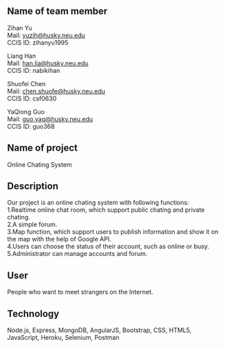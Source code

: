 ## Name of team member
Zihan Yu  
Mail: yuzih@husky.neu.edu  
CCIS ID: zihanyu1995  

Liang Han  
Mail: han.lia@husky.neu.edu  
CCIS ID: nabikihan  

Shuofei Chen  
Mail: chen.shuofe@husky.neu.edu  
CCIS ID: csf0630  

YaQiong Guo  
Mail: guo.yaq@husky.neu.edu  
CCIS ID: guo368

## Name of project  
Online Chating System  

## Description
Our project is an online chating system with following functions:  
1.Realtime online chat room, which support public chating and private chating.  
2.A simple forum.  
3.Map function, which support users to publish information and show it on the map with the help of Google API.  
4.Users can choose the status of their account, such as online or busy.  
5.Administrator can manage accounts and forum.  

## User
People who want to meet strangers on the Internet.

## Technology
Node.js, Express, MongoDB, AngularJS, Bootstrap, CSS, HTML5, JavaScript, Heroku, Selenium, Postman
